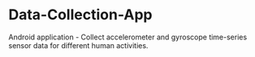 # Data-Collection-App

Android application - Collect accelerometer and gyroscope time-series sensor data for different human activities.

